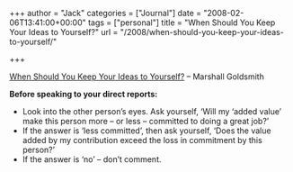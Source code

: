 +++
author = "Jack"
categories = ["Journal"]
date = "2008-02-06T13:41:00+00:00"
tags = ["personal"]
title = "When Should You Keep Your Ideas to Yourself?"
url = "/2008/when-should-you-keep-your-ideas-to-yourself/"

+++

[When Should You Keep Your Ideas to Yourself?][1] &#8211; Marshall Goldsmith

**Before speaking to your direct reports:**

  * Look into the other person’s eyes. Ask yourself, ‘Will my ‘added value’ make this person more – or less – committed to doing a great job?’
  * If the answer is ‘less committed’, then ask yourself, ‘Does the value added by my contribution exceed the loss in commitment by this person?’
  * If the answer is ‘no’ – don’t comment.

 [1]: http://discussionleader.hbsp.com/goldsmith/2008/01/tips_for_managing_smart_people.html